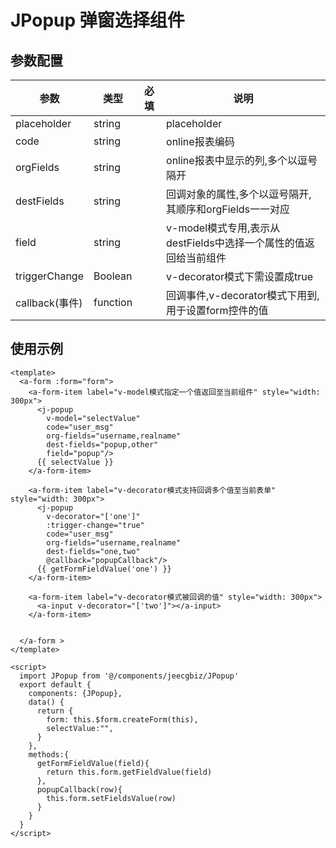 # JPopup 弹窗选择组件

## 参数配置
| 参数           | 类型   | 必填 |说明|
|--------------|---------|----|---------|
| placeholder      |string   | | placeholder |
| code      |string   | | online报表编码 |
| orgFields      |string   | | online报表中显示的列,多个以逗号隔开 |
| destFields      |string   | | 回调对象的属性,多个以逗号隔开,其顺序和orgFields一一对应 |
| field      |string   | | v-model模式专用,表示从destFields中选择一个属性的值返回给当前组件 |
| triggerChange      |Boolean   | | v-decorator模式下需设置成true |
| callback(事件)      |function   | | 回调事件,v-decorator模式下用到,用于设置form控件的值 |

使用示例
----
```vue
<template>
  <a-form :form="form">
    <a-form-item label="v-model模式指定一个值返回至当前组件" style="width: 300px">
      <j-popup
        v-model="selectValue"
        code="user_msg"
        org-fields="username,realname"
        dest-fields="popup,other"
        field="popup"/>
      {{ selectValue }}
    </a-form-item>

    <a-form-item label="v-decorator模式支持回调多个值至当前表单" style="width: 300px">
      <j-popup
        v-decorator="['one']"
        :trigger-change="true"
        code="user_msg"
        org-fields="username,realname"
        dest-fields="one,two"
        @callback="popupCallback"/>
      {{ getFormFieldValue('one') }}
    </a-form-item>

    <a-form-item label="v-decorator模式被回调的值" style="width: 300px">
      <a-input v-decorator="['two']"></a-input>
    </a-form-item>


  </a-form >
</template>

<script>
  import JPopup from '@/components/jeecgbiz/JPopup'
  export default {
    components: {JPopup},
    data() {
      return {
        form: this.$form.createForm(this),
        selectValue:"",
      }
    },
    methods:{
      getFormFieldValue(field){
        return this.form.getFieldValue(field)
      },
      popupCallback(row){
        this.form.setFieldsValue(row)
      }
    }
  }
</script>
